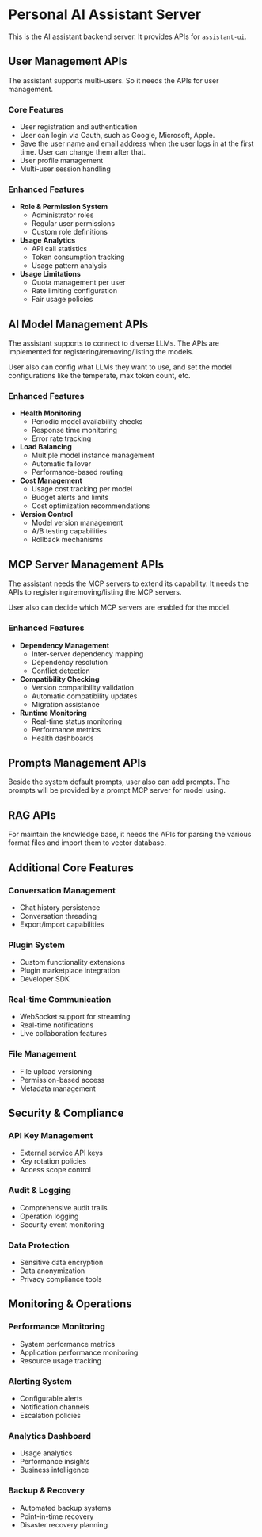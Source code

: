 # Personal AI Assistant Server

This is the AI assistant backend server. It provides APIs for `assistant-ui`.

## User Management APIs

The assistant supports multi-users. So it needs the APIs for user management.

### Core Features
- User registration and authentication
- User can login via Oauth, such as Google, Microsoft, Apple.
- Save the user name and email address when the user logs in at the first time. User can change them after that.
- User profile management
- Multi-user session handling

### Enhanced Features
- **Role & Permission System**
  - Administrator roles
  - Regular user permissions
  - Custom role definitions
- **Usage Analytics**
  - API call statistics
  - Token consumption tracking
  - Usage pattern analysis
- **Usage Limitations**
  - Quota management per user
  - Rate limiting configuration
  - Fair usage policies

## AI Model Management APIs

The assistant supports to connect to diverse LLMs. The APIs are implemented for registering/removing/listing the models.

User also can config what LLMs they want to use, and set the model configurations like the temperate, max token count, etc.

### Enhanced Features
- **Health Monitoring**
  - Periodic model availability checks
  - Response time monitoring
  - Error rate tracking
- **Load Balancing**
  - Multiple model instance management
  - Automatic failover
  - Performance-based routing
- **Cost Management**
  - Usage cost tracking per model
  - Budget alerts and limits
  - Cost optimization recommendations
- **Version Control**
  - Model version management
  - A/B testing capabilities
  - Rollback mechanisms

## MCP Server Management APIs

The assistant needs the MCP servers to extend its capability. It needs the APIs to registering/removing/listing the MCP servers.

User also can decide which MCP servers are enabled for the model.

### Enhanced Features
- **Dependency Management**
  - Inter-server dependency mapping
  - Dependency resolution
  - Conflict detection
- **Compatibility Checking**
  - Version compatibility validation
  - Automatic compatibility updates
  - Migration assistance
- **Runtime Monitoring**
  - Real-time status monitoring
  - Performance metrics
  - Health dashboards

## Prompts Management APIs

Beside the system default prompts, user also can add prompts. The prompts will be provided by a prompt MCP server for model using.

## RAG APIs

For maintain the knowledge base, it needs the APIs for parsing the various format files and import them to vector database.

## Additional Core Features

### Conversation Management
- Chat history persistence
- Conversation threading
- Export/import capabilities

### Plugin System
- Custom functionality extensions
- Plugin marketplace integration
- Developer SDK

### Real-time Communication
- WebSocket support for streaming
- Real-time notifications
- Live collaboration features

### File Management
- File upload versioning
- Permission-based access
- Metadata management

## Security & Compliance

### API Key Management
- External service API keys
- Key rotation policies
- Access scope control

### Audit & Logging
- Comprehensive audit trails
- Operation logging
- Security event monitoring

### Data Protection
- Sensitive data encryption
- Data anonymization
- Privacy compliance tools

## Monitoring & Operations

### Performance Monitoring
- System performance metrics
- Application performance monitoring
- Resource usage tracking

### Alerting System
- Configurable alerts
- Notification channels
- Escalation policies

### Analytics Dashboard
- Usage analytics
- Performance insights
- Business intelligence

### Backup & Recovery
- Automated backup systems
- Point-in-time recovery
- Disaster recovery planning